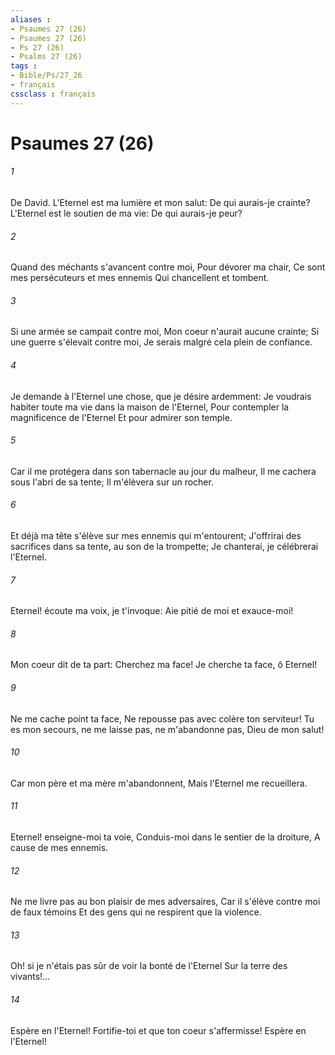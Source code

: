 ```yaml
---
aliases : 
- Psaumes 27 (26)
- Psaumes 27 (26)
- Ps 27 (26)
- Psalms 27 (26)
tags : 
- Bible/Ps/27_26
- français
cssclass : français
---
```


# Psaumes 27 (26)

###### 1
De David. L'Eternel est ma lumière et mon salut: De qui aurais-je crainte? L'Eternel est le soutien de ma vie: De qui aurais-je peur?
###### 2
Quand des méchants s'avancent contre moi, Pour dévorer ma chair, Ce sont mes persécuteurs et mes ennemis Qui chancellent et tombent.
###### 3
Si une armée se campait contre moi, Mon coeur n'aurait aucune crainte; Si une guerre s'élevait contre moi, Je serais malgré cela plein de confiance.
###### 4
Je demande à l'Eternel une chose, que je désire ardemment: Je voudrais habiter toute ma vie dans la maison de l'Eternel, Pour contempler la magnificence de l'Eternel Et pour admirer son temple.
###### 5
Car il me protégera dans son tabernacle au jour du malheur, Il me cachera sous l'abri de sa tente; Il m'élèvera sur un rocher.
###### 6
Et déjà ma tête s'élève sur mes ennemis qui m'entourent; J'offrirai des sacrifices dans sa tente, au son de la trompette; Je chanterai, je célébrerai l'Eternel.
###### 7
Eternel! écoute ma voix, je t'invoque: Aie pitié de moi et exauce-moi!
###### 8
Mon coeur dit de ta part: Cherchez ma face! Je cherche ta face, ô Eternel!
###### 9
Ne me cache point ta face, Ne repousse pas avec colère ton serviteur! Tu es mon secours, ne me laisse pas, ne m'abandonne pas, Dieu de mon salut!
###### 10
Car mon père et ma mère m'abandonnent, Mais l'Eternel me recueillera.
###### 11
Eternel! enseigne-moi ta voie, Conduis-moi dans le sentier de la droiture, A cause de mes ennemis.
###### 12
Ne me livre pas au bon plaisir de mes adversaires, Car il s'élève contre moi de faux témoins Et des gens qui ne respirent que la violence.
###### 13
Oh! si je n'étais pas sûr de voir la bonté de l'Eternel Sur la terre des vivants!...
###### 14
Espère en l'Eternel! Fortifie-toi et que ton coeur s'affermisse! Espère en l'Eternel!
